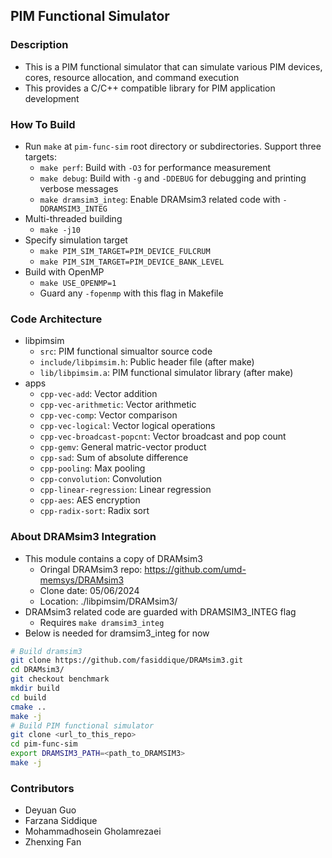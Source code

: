 ## PIM Functional Simulator

### Description

* This is a PIM functional simulator that can simulate various PIM devices, cores, resource allocation, and command execution
* This provides a C/C++ compatible library for PIM application development

### How To Build
* Run `make` at `pim-func-sim` root directory or subdirectories. Support three targets:
  * `make perf`: Build with `-O3` for performance measurement
  * `make debug`: Build with `-g` and `-DDEBUG` for debugging and printing verbose messages
  * `make dramsim3_integ`: Enable DRAMsim3 related code with `-DDRAMSIM3_INTEG`
* Multi-threaded building
  * `make -j10`
* Specify simulation target
  * `make PIM_SIM_TARGET=PIM_DEVICE_FULCRUM`
  * `make PIM_SIM_TARGET=PIM_DEVICE_BANK_LEVEL`
* Build with OpenMP
  * `make USE_OPENMP=1`
  * Guard any `-fopenmp` with this flag in Makefile

### Code Architecture
* libpimsim
  * `src`: PIM functional simualtor source code
  * `include/libpimsim.h`: Public header file (after make)
  * `lib/libpimsim.a`: PIM functional simulator library (after make)
* apps
  * `cpp-vec-add`: Vector addition
  * `cpp-vec-arithmetic`: Vector arithmetic
  * `cpp-vec-comp`: Vector comparison
  * `cpp-vec-logical`: Vector logical operations
  * `cpp-vec-broadcast-popcnt`: Vector broadcast and pop count
  * `cpp-gemv`: General matric-vector product
  * `cpp-sad`: Sum of absolute difference
  * `cpp-pooling`: Max pooling
  * `cpp-convolution`: Convolution
  * `cpp-linear-regression`: Linear regression
  * `cpp-aes`: AES encryption
  * `cpp-radix-sort`: Radix sort

### About DRAMsim3 Integration
* This module contains a copy of DRAMsim3
  * Oringal DRAMsim3 repo: https://github.com/umd-memsys/DRAMsim3
  * Clone date: 05/06/2024
  * Location: ./libpimsim/DRAMsim3/
* DRAMsim3 related code are guarded with DRAMSIM3_INTEG flag
  * Requires `make dramsim3_integ`
* Below is needed for dramsim3_integ for now
```bash
# Build dramsim3
git clone https://github.com/fasiddique/DRAMsim3.git
cd DRAMsim3/
git checkout benchmark
mkdir build
cd build
cmake ..
make -j
# Build PIM functional simulator
git clone <url_to_this_repo>
cd pim-func-sim
export DRAMSIM3_PATH=<path_to_DRAMSIM3>
make -j
```

### Contributors
* Deyuan Guo
* Farzana Siddique
* Mohammadhosein Gholamrezaei
* Zhenxing Fan
